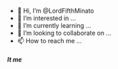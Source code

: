 - 👋 Hi, I’m @LordFifthMinato
- 👀 I’m interested in ...
- 🌱 I’m currently learning ...
- 💞️ I’m looking to collaborate on ...
- 📫 How to reach me ...

<!---
LordFifthMinato/LordFifthMinato is a ✨ special ✨ repository because its `README.md` (this file) appears on your GitHub profile.
You can click the Preview link to take a look at your changes.
--->
<div background="pink">
 <h5 color="blue"> It me </h5>
</div>

